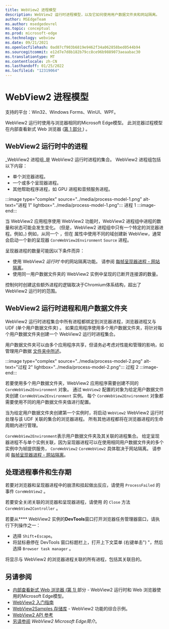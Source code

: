 ```yaml
---
title: WebView2 进程模型
description: WebView2 运行时进程模型，以及它如何使用用户数据文件夹和网站隔离。
author: MSEdgeTeam
ms.author: msedgedevrel
ms.topic: conceptual
ms.prod: microsoft-edge
ms.technology: webview
ms.date: 09/21/2021
ms.openlocfilehash: 0ad87cf903b6819e9462f34a062858bed0544b94
ms.sourcegitcommit: e12d7e7d8b182b79cc8ce96b9889073aeaabac30
ms.translationtype: MT
ms.contentlocale: zh-CN
ms.lasthandoff: 01/25/2022
ms.locfileid: "12319064"
---
```

# <a name="the-webview2-process-model"></a>WebView2 进程模型

支持的平台：Win32、Windows Forms、WinUI、WPF。

WebView2 运行时使用与浏览器相同的Microsoft Edge模型。  此浏览器过程模型在内部查看新式 Web 浏览器 ([第 1 部分 ](https://developers.google.com/web/updates/2018/09/inside-browser-part1#browser-architecture)) 。


<!-- ====================================================================== -->
## <a name="processes-in-the-webview2-runtime"></a>WebView2 运行时中的进程

_WebView2 进程组_是 WebView2 运行时进程的集合。  WebView2 进程组包括以下内容：
*  单个浏览器进程。
*  一个或多个呈现器进程。
*  其他帮助程序进程，如 GPU 进程和音频服务进程。

:::image type="complex" source="../media/process-model-1.png" alt-text="进程 1" lightbox="../media/process-model-1.png":::
   进程 1
:::image-end:::

当 WebView2 应用程序使用 WebView2 功能时，WebView2 进程组中进程的数量和状态可能会发生变化。   (但是，WebView2 进程组中只有一个特定的浏览器进程。例如，) 例如，从同一个 ，但在 属性中使用不同的域创建新 WebView，通常会启动一个新的呈现器 `CoreWebView2Environment` `Source` 进程。

呈现器进程的数量可能因以下条件而异：
*   使用 WebView2 _运行时_ 中的网站隔离功能。  请参阅 [每帧呈现器进程 - 网站隔离](https://developers.google.com/web/updates/2018/09/inside-browser-part1#site-isolation)。
*   使用同一用户数据文件夹的 WebView2 实例中呈现的已断开连接源的数量。

控制何时创建这些额外进程的逻辑取决于Chromium体系结构，超出了 WebView2 运行时的范围。


<!-- ====================================================================== -->
## <a name="webview2-runtime-processes-and-the-user-data-folder"></a>WebView2 运行时进程和用户数据文件夹

WebView2 运行时进程集合中所有进程都绑定到浏览器进程，浏览器进程又与 UDF (单个用户数据文件夹) 。  如果应用程序使用多个用户数据文件夹，将针对每个用户数据文件夹创建一个 WebView2 运行时进程集合。

用户数据文件夹可以由多个应用程序共享，但请务必考虑对性能和管理的影响，如管理用户数据 [文件夹中所述](./user-data-folder.md)。

:::image type="complex" source="../media/process-model-2.png" alt-text="过程 2" lightbox="../media/process-model-2.png":::
   过程 2
:::image-end:::

若要使用多个用户数据文件夹，WebView2 应用程序需要创建不同的 `CoreWebView2Environment` 对象。  通过 `WebView2` 配置的对象为给定用户数据文件夹创建 `CoreWebView2Environment` 实例。  每个 `CoreWebView2Environment` 对象都需要使用不同的用户数据文件夹值进行配置。

当为给定用户数据文件夹创建第一个实例时，将启动 `WebView2` WebView2 运行时处理与该 UDF 关联的集合的浏览器进程。  所有其他进程都将在浏览器进程的生命周期内进行管理。

<!-- TODO: update with profile info -->
`CoreWebView2Environment`表示用户数据文件夹及其关联的进程集合。  给定呈现器进程不与单个实例关联，因为呈现器进程可以在使用相同用户数据文件夹的多个实例中为帧提供服务， `CoreWebView2` `CoreWebView2` 具体取决于网站隔离。  请参阅 [每帧呈现器进程 - 网站隔离](https://developers.google.com/web/updates/2018/09/inside-browser-part1#site-isolation)。


<!-- ====================================================================== -->
## <a name="handling-process-events-and-lifetime"></a>处理进程事件和生存期

若要对浏览器和呈现器进程中的崩溃和挂起做出反应，请使用 `ProcessFailed` 的 事件 `CoreWebView2` 。

<!-- todo: add info about the new APIs BrowserProcessExited and ProcessInfo -->

若要安全关闭关联的浏览器和呈现器进程，请使用 的 `Close` 方法 `CoreWebView2Controller` 。

若要从**** WebView2 实例的**DevTools**窗口打开浏览器任务管理器窗口，请执行下列操作之一：
*   选择 `Shift`+`Escape`。
*   将鼠标悬停在 DevTools 窗口标题栏上，打开上下文菜单 (右键单击") "，然后选择 `Browser task manager` 。

将显示与 WebView2 的浏览器进程关联的所有进程，包括其关联目的。


<!-- ====================================================================== -->
## <a name="see-also"></a>另请参阅

*  [内部查看新式 Web 浏览器 (第 1) ](https://developers.google.com/web/updates/2018/09/inside-browser-part1#browser-architecture)部分 - WebView2 运行时和 Web 浏览器使用的Microsoft Edge模型。
*  [WebView2 入门指南](../index.md#get-started)
*  [WebView2Samples 存储库](https://github.com/MicrosoftEdge/WebView2Samples) - WebView2 功能的综合示例。
*  [WebView2 API 参考](/dotnet/api/microsoft.web.webview2.wpf.webview2)
*  [另请参阅](../index.md#see-also) _WebView2 Microsoft Edge简介_。
